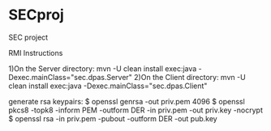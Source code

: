 # SECproj
SEC project

RMI Instructions

1)On the Server directory: mvn -U clean install exec:java -Dexec.mainClass="sec.dpas.Server"
2)On the Client directory: mvn -U clean install exec:java -Dexec.mainClass="sec.dpas.Client"

generate rsa keypairs:
$ openssl genrsa -out priv.pem 4096
$ openssl pkcs8 -topk8 -inform PEM -outform DER -in priv.pem -out priv.key -nocrypt
$ openssl rsa -in priv.pem -pubout -outform DER -out pub.key
